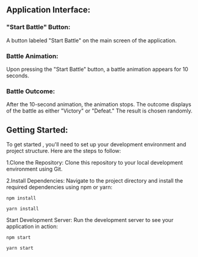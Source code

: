 ## Application Interface:

### "Start Battle" Button:

A button labeled "Start Battle" on the main screen of the application.

### Battle Animation:

Upon pressing the "Start Battle" button, a battle animation appears for 10 seconds.

### Battle Outcome:

After the 10-second animation, the animation stops.
The outcome displays of the battle as either "Victory" or "Defeat." The result is chosen randomly.

## Getting Started:

To get started , you'll need to set up your development environment and project structure. Here are the steps to follow:

1.Clone the Repository: Clone this repository to your local development environment using Git.

2.Install Dependencies: Navigate to the project directory and install the required dependencies using npm or yarn:

`npm install`

`yarn install`

Start Development Server: Run the development server to see your application in action:

`npm start`

`yarn start`
